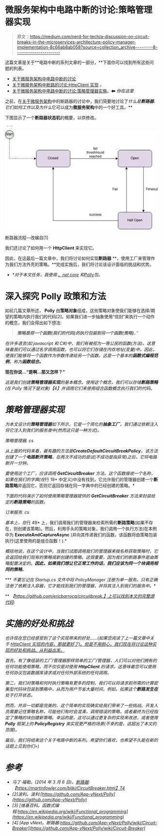 # 微服务架构中电路中断的讨论:策略管理器实现

> 原文：<https://medium.com/nerd-for-tech/a-discussion-on-circuit-breaks-in-the-microservices-architecture-policy-manager-implementation-8c66ab8ab058?source=collection_archive---------8----------------------->

这篇文章是关于**电路中断的系列文章的一部分，**下面你可以找到所有这些问题的列表。

*   [关于微服务架构中电路中断的讨论](https://barrocaeric.medium.com/a-discussion-on-circuit-breaks-in-the-microservices-architecture-c0f45e6b37ca)
*   [关于微服务架构中断路的讨论:HttpClient 实现](/@barrocaeric/a-discussion-on-circuit-breaks-in-the-microservices-architecture-httpclient-implementation-9c7211c4758e) *。*
*   [关于微服务架构中电路中断的讨论:策略管理器实施](/@barrocaeric/a-discussion-on-circuit-breaks-in-the-microservices-architecture-policy-manager-implementation-8c66ab8ab058)。⬅ *你在这里*

之前，在[关于微服务架构](https://barrocaeric.medium.com/a-discussion-on-circuit-breaks-in-the-microservices-architecture-c0f45e6b37ca)中的断路器的讨论中，我们简要地讨论了*什么是**断路器**、*它们如何工作以及*为什么*它可以成为**微服务架构**中的一个好工具。**

下图显示了一个**断路器状态机**的概要，以供修改。

![](img/98f63273d065216dd018d5bad6e5034d.png)![](img/d79bf19a8649b65c30c7854d9d73f740.png)

断路器流程—改编自[1]

我们还讨论了如何用一个 **HttpClient** 来实现它。

因此，在这最后一篇文章中，我们将讨论如何实现**断路器** **，使用工厂来管理作为我们方法外壳的策略。**完成实施后，我们将讨论该设计面临的挑战和优势。

*   **对于本文任务，我使用* [*。net core*](https://dotnet.microsoft.com/download) *和*[*Polly*](https://www.nuget.org/packages/Polly/)*包。*

# 深入探究 Polly 政策和方法

如前几篇文章所述， **Polly** 由**策略对象**组成，这些策略对象使我们能够在选择/期望的策略内执行我们的代码[2]。如果我们进一步抽象使用“信封”来执行一个动作的概念，我们会得出如下想法:

> ***策略是将一个函数(我们的代码)的执行包装到另一个函数(策略)**。”*

*在许多语言(如 javascript 和 C#)中，我们有被视为一等公民的函数(方法)。这意味着我们可以通过名字调用函数，也可以将它们存储在内存地址(变量)中。因此，使我们能够将一个函数作为参数传递给另一个函数。这是一个基本的**函数式编程范例**，称为**函数组合。***

**现在你说…“是啊…那又怎样？”**

*这是我们创建**策略管理器实现**的基本概念。使用这个概念，我们可以存储**断路策略**(在 Polly 情况下是对象)【4】并调用它们来使用组合函数概念执行我们的代码。*

# *策略管理器实现*

*为本文设计的**策略管理器**如下所示，它是一个简化的**抽象工厂**，我们通过依赖注入将它注入到我们的服务类中(然而这只是一种方式)。*

*策略管理器. cs*

*从上面的代码来看，最有趣的方法是**CreateDefaultCircuitBreakPolicy**。该方法创建了一个**电路断开策略**，在两次不成功的尝试(不成功是指异常)之后，它将电路断开一分钟。*

*要使用这个工厂，应该调用 **GetCircuitBreaker** 方法。这个函数接收一个名称，如果在我们的字典(在*行 19* 中定义)中没有找到，它允许我们的管理器创建一个**断路策略**并返回它，否则它返回存储在同一字典中的已经创建的策略。*

*下面的代码演示了如何使用策略管理器提供的 **GetCircuitBreaker** 方法来封装给定的**断路策略**的函数。*

*订单服务. cs*

*基本上，在*行 49* 上，我们调用我们的管理器来检索所需的**断路策略**(如果不存在，则创建该策略)。然后，利用手头的策略对象，我们调用一个执行方法(在本例中为 **ExecuteAndCaptureAsync** )并向其传递我们的函数，该函数将由策略包装执行(这里使用的是组合函数！).*

*概括地说，在这个设计中，当我们试图调用我们的管理器来按名称获取策略时，它会返回给我们现有的策略或新创建的策略。这很重要，因为我们的断路事件是由策略配置决定的。**因此，如果我们想让它正常工作的话，我们应该为同一个块调用相同的策略**。*

*** *不要忘记在 Startup.cs 文件中将 PolicyManager 注册为单一服务。只有正确注册了依赖注入容器，它才能找到我们的管理器，并将其注入到我们的服务中。**

** *【https://github.com/ericbarroca/circuitbreak.】上可以找到本文的完整源代码:*

# *实施的好处和挑战*

*也许现在您已经感受到了这个实现带来的好处……(如果您阅读了上一篇文章中关于 [HttpClient 实现的内容，那就更好了)。但是不用担心，我们现在将讨论这种实现的好处和挑战。从利益出发。](/@barrocaeric/a-discussion-on-circuit-breaks-in-the-microservices-architecture-httpclient-implementation-9c7211c4758e)*

*首先，有了像组装的工厂/管理器那样简单的工厂/管理器，人们可以对他们拥有的任何功能使用策略，而不仅仅是对使用 **HttpClient** 的请求。这意味着您可以使用任何协议包装数据库请求或对任何外部系统的任何调用。*

*第二，我们对策略和何时执行策略有更多的控制，我们可以将请求前所需的计算密集型代码块包装到策略中，从而为用户节省大量时间，例如，如果这个**断路发生在**处于打开状态。*

*然而，并非一切都是完美的，这个简单的实现确实给我们带来了一些挑战。开发人员需要记住策略名称，可能他们有时会混淆，调用错误的策略，或者最终为已经指定了策略的块创建新策略。幸运的是，这可以通过更复杂的实现来改进，或者使用 **Polly** 框架上的 **PolicyRegistry** 来实现更严格的场景(不幸的是，这超出了本文的范围)。*

*最后，我们将结束这个关于电路中断的系列。希望你们喜欢，也希望不久能在新的话题上见到你们=)*

# *参考*

*   *马丁·福勒。(2014 年 3 月 6 日)。[断路器](https://martinfowler.com/bliki/CircuitBreaker.html):【https://martinfowler.com/bliki/CircuitBreaker.html】T4*
*   *[2]波利。波利:[https://github.com/App-vNext/Polly](https://github.com/App-vNext/Polly)*
*   *[3] [维基百科。函数式编程:https://en.wikipedia.org/wiki/Functional_programming](https://en.wikipedia.org/wiki/Functional_programming)*
*   *[4] [App vNext。断路器:https://github.com/App-vNext/Polly/wiki/Circuit-Breaker](https://github.com/App-vNext/Polly/wiki/Circuit-Breaker)*